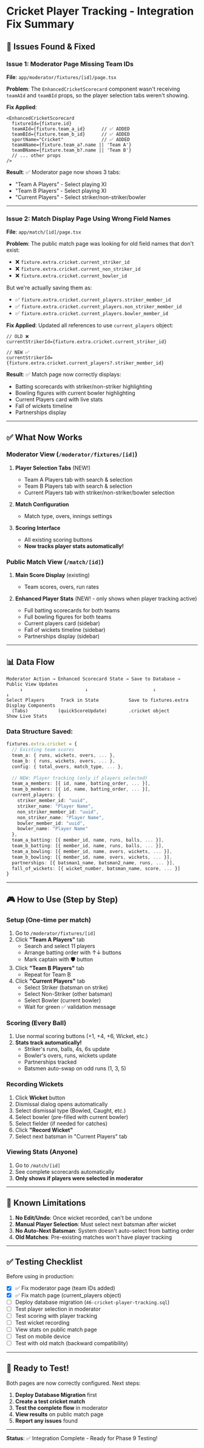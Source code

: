 # Cricket Player Tracking - Integration Fix Summary

## 🔧 Issues Found & Fixed

### Issue 1: Moderator Page Missing Team IDs
**File**: `app/moderator/fixtures/[id]/page.tsx`

**Problem**: The `EnhancedCricketScorecard` component wasn't receiving `teamAId` and `teamBId` props, so the player selection tabs weren't showing.

**Fix Applied**:
```tsx
<EnhancedCricketScorecard
  fixtureId={fixture.id}
  teamAId={fixture.team_a_id}      // ✅ ADDED
  teamBId={fixture.team_b_id}      // ✅ ADDED
  sportName="Cricket"              // ✅ ADDED
  teamAName={fixture.team_a?.name || 'Team A'}
  teamBName={fixture.team_b?.name || 'Team B'}
  // ... other props
/>
```

**Result**: ✅ Moderator page now shows 3 tabs:
- "Team A Players" - Select playing XI
- "Team B Players" - Select playing XI  
- "Current Players" - Select striker/non-striker/bowler

---

### Issue 2: Match Display Page Using Wrong Field Names
**File**: `app/match/[id]/page.tsx`

**Problem**: The public match page was looking for old field names that don't exist:
- ❌ `fixture.extra.cricket.current_striker_id`
- ❌ `fixture.extra.cricket.current_non_striker_id`
- ❌ `fixture.extra.cricket.current_bowler_id`

But we're actually saving them as:
- ✅ `fixture.extra.cricket.current_players.striker_member_id`
- ✅ `fixture.extra.cricket.current_players.non_striker_member_id`
- ✅ `fixture.extra.cricket.current_players.bowler_member_id`

**Fix Applied**:
Updated all references to use `current_players` object:
```tsx
// OLD ❌
currentStrikerId={fixture.extra.cricket.current_striker_id}

// NEW ✅
currentStrikerId={fixture.extra.cricket.current_players?.striker_member_id}
```

**Result**: ✅ Match page now correctly displays:
- Batting scorecards with striker/non-striker highlighting
- Bowling figures with current bowler highlighting
- Current Players card with live stats
- Fall of wickets timeline
- Partnerships display

---

## ✅ What Now Works

### Moderator View (`/moderator/fixtures/[id]`)
1. **Player Selection Tabs** (NEW!)
   - Team A Players tab with search & selection
   - Team B Players tab with search & selection
   - Current Players tab with striker/non-striker/bowler selection
   
2. **Match Configuration**
   - Match type, overs, innings settings
   
3. **Scoring Interface**
   - All existing scoring buttons
   - **Now tracks player stats automatically!**

### Public Match View (`/match/[id]`)
1. **Main Score Display** (existing)
   - Team scores, overs, run rates
   
2. **Enhanced Player Stats** (NEW! - only shows when player tracking active)
   - Full batting scorecards for both teams
   - Full bowling figures for both teams
   - Current players card (sidebar)
   - Fall of wickets timeline (sidebar)
   - Partnerships display (sidebar)

---

## 📊 Data Flow

```
Moderator Action → Enhanced Scorecard State → Save to Database → Public View Updates
     ↓                       ↓                        ↓                    ↓
Select Players      Track in State           Save to fixtures.extra    Display Components
  (Tabs)           (quickScoreUpdate)        .cricket object          Show Live Stats
```

### Data Structure Saved:
```typescript
fixtures.extra.cricket = {
  // Existing team scores
  team_a: { runs, wickets, overs, ... },
  team_b: { runs, wickets, overs, ... },
  config: { total_overs, match_type, ... },
  
  // NEW: Player tracking (only if players selected)
  team_a_members: [{ id, name, batting_order, ... }],
  team_b_members: [{ id, name, batting_order, ... }],
  current_players: {
    striker_member_id: "uuid",
    striker_name: "Player Name",
    non_striker_member_id: "uuid",
    non_striker_name: "Player Name",
    bowler_member_id: "uuid",
    bowler_name: "Player Name"
  },
  team_a_batting: [{ member_id, name, runs, balls, ... }],
  team_b_batting: [{ member_id, name, runs, balls, ... }],
  team_a_bowling: [{ member_id, name, overs, wickets, ... }],
  team_b_bowling: [{ member_id, name, overs, wickets, ... }],
  partnerships: [{ batsman1_name, batsman2_name, runs, ... }],
  fall_of_wickets: [{ wicket_number, batsman_name, score, ... }]
}
```

---

## 🎮 How to Use (Step by Step)

### Setup (One-time per match)
1. Go to `/moderator/fixtures/[id]`
2. Click **"Team A Players"** tab
   - Search and select 11 players
   - Arrange batting order with ↑↓ buttons
   - Mark captain with 🛡️ button
3. Click **"Team B Players"** tab
   - Repeat for Team B
4. Click **"Current Players"** tab
   - Select Striker (batsman on strike)
   - Select Non-Striker (other batsman)
   - Select Bowler (current bowler)
   - Wait for green ✅ validation message

### Scoring (Every Ball)
1. Use normal scoring buttons (+1, +4, +6, Wicket, etc.)
2. **Stats track automatically!**
   - Striker's runs, balls, 4s, 6s update
   - Bowler's overs, runs, wickets update
   - Partnerships tracked
   - Batsmen auto-swap on odd runs (1, 3, 5)

### Recording Wickets
1. Click **Wicket** button
2. Dismissal dialog opens automatically
3. Select dismissal type (Bowled, Caught, etc.)
4. Select bowler (pre-filled with current bowler)
5. Select fielder (if needed for catches)
6. Click **"Record Wicket"**
7. Select next batsman in "Current Players" tab

### Viewing Stats (Anyone)
1. Go to `/match/[id]`
2. See complete scorecards automatically
3. **Only shows if players were selected in moderator**

---

## 🐛 Known Limitations

1. **No Edit/Undo**: Once wicket recorded, can't be undone
2. **Manual Player Selection**: Must select next batsman after wicket
3. **No Auto-Next Batsman**: System doesn't auto-select from batting order
4. **Old Matches**: Pre-existing matches won't have player tracking

---

## ✅ Testing Checklist

Before using in production:

- [x] ✅ Fix moderator page (team IDs added)
- [x] ✅ Fix match page (current_players object)
- [ ] Deploy database migration (`46-cricket-player-tracking.sql`)
- [ ] Test player selection in moderator
- [ ] Test scoring with player tracking
- [ ] Test wicket recording
- [ ] View stats on public match page
- [ ] Test on mobile device
- [ ] Test with old match (backward compatibility)

---

## 🚀 Ready to Test!

Both pages are now correctly configured. Next steps:

1. **Deploy Database Migration** first
2. **Create a test cricket match**
3. **Test the complete flow** in moderator
4. **View results** on public match page
5. **Report any issues** found

---

**Status**: ✅ Integration Complete - Ready for Phase 9 Testing!
